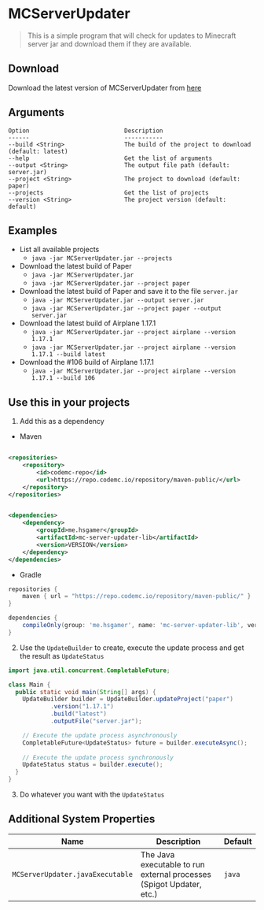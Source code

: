 # MCServerUpdater

> This is a simple program that will check for updates to Minecraft server jar and download them if they are available.

## Download

Download the latest version of MCServerUpdater
from [here](https://github.com/HSGamer/MCServerUpdater/releases)

## Arguments

```
Option                           Description
------                           -----------
--build <String>                 The build of the project to download (default: latest)
--help                           Get the list of arguments
--output <String>                The output file path (default: server.jar)
--project <String>               The project to download (default: paper)
--projects                       Get the list of projects
--version <String>               The project version (default: default)
```

## Examples

* List all available projects
    * `java -jar MCServerUpdater.jar --projects`
* Download the latest build of Paper
    * `java -jar MCServerUpdater.jar`
    * `java -jar MCServerUpdater.jar --project paper`
* Download the latest build of Paper and save it to the file `server.jar`
    * `java -jar MCServerUpdater.jar --output server.jar`
    * `java -jar MCServerUpdater.jar --project paper --output server.jar`
* Download the latest build of Airplane 1.17.1
    * `java -jar MCServerUpdater.jar --project airplane --version 1.17.1`
    * `java -jar MCServerUpdater.jar --project airplane --version 1.17.1 --build latest`
* Download the #106 build of Airplane 1.17.1
    * `java -jar MCServerUpdater.jar --project airplane --version 1.17.1 --build 106`

## Use this in your projects

1. Add this as a dependency

* Maven

```xml

<repositories>
    <repository>
        <id>codemc-repo</id>
        <url>https://repo.codemc.io/repository/maven-public/</url>
    </repository>
</repositories>
```

```xml

<dependencies>
    <dependency>
        <groupId>me.hsgamer</groupId>
        <artifactId>mc-server-updater-lib</artifactId>
        <version>VERSION</version>
    </dependency>
</dependencies>
```

* Gradle

```groovy
repositories {
    maven { url = "https://repo.codemc.io/repository/maven-public/" }
}

dependencies {
    compileOnly(group: 'me.hsgamer', name: 'mc-server-updater-lib', version: 'VERSION')
}
```

2. Use the `UpdateBuilder` to create, execute the update process and get the result as `UpdateStatus`

```java
import java.util.concurrent.CompletableFuture;

class Main {
  public static void main(String[] args) {
    UpdateBuilder builder = UpdateBuilder.updateProject("paper")
            .version("1.17.1")
            .build("latest")
            .outputFile("server.jar");

    // Execute the update process asynchronously
    CompletableFuture<UpdateStatus> future = builder.executeAsync();
    
    // Execute the update process synchronously
    UpdateStatus status = builder.execute();
  }
}
```

3. Do whatever you want with the `UpdateStatus`

## Additional System Properties

| Name                             | Description                                                          | Default |
|----------------------------------|----------------------------------------------------------------------|---------|
| `MCServerUpdater.javaExecutable` | The Java executable to run external processes (Spigot Updater, etc.) | `java`  |